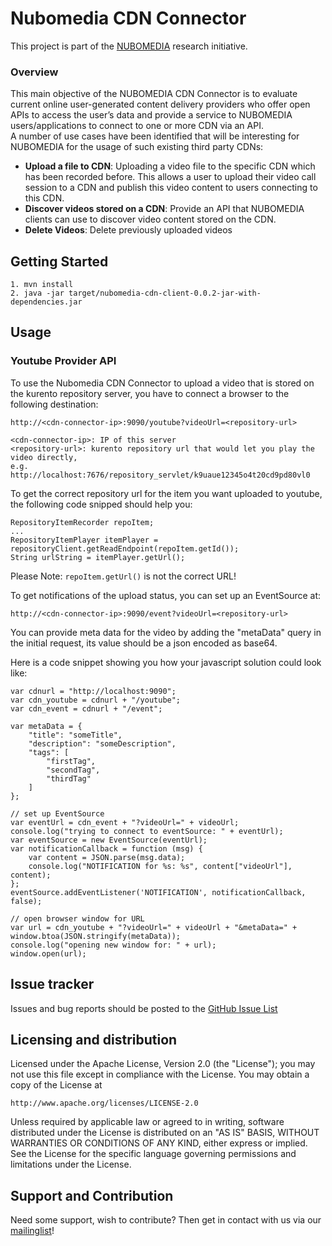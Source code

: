 # Nubomedia CDN Connector
This project is part of the [NUBOMEDIA](http://www.nubomedia.eu/) research initiative.

### Overview
This main objective of the NUBOMEDIA CDN Connector is to evaluate current online user-generated content delivery providers who offer open APIs to access the user’s data and provide a service to NUBOMEDIA users/applications to connect to one or more CDN via an API.  
A number of use cases have been identified that will be interesting for NUBOMEDIA for the usage of such existing third party CDNs:
* **Upload a file to CDN**: Uploading a video file to the specific CDN which has been recorded before. This allows a user to upload their video call session to a CDN and publish this video content to users connecting to this CDN.
* **Discover videos stored on a CDN**:  Provide an API that NUBOMEDIA clients can use to discover video content stored on the CDN.
* **Delete Videos**: Delete previously uploaded videos


## Getting Started
```
1. mvn install
2. java -jar target/nubomedia-cdn-client-0.0.2-jar-with-dependencies.jar
```

## Usage
### Youtube Provider API
To use the Nubomedia CDN Connector to upload a video that is stored on the kurento repository server, you have to connect a browser to the following destination:
```
http://<cdn-connector-ip>:9090/youtube?videoUrl=<repository-url>

<cdn-connector-ip>: IP of this server
<repository-url>: kurento repository url that would let you play the video directly,
e.g. http://localhost:7676/repository_servlet/k9uaue12345o4t20cd9pd80vl0
```

To get the correct repository url for the item you want uploaded to youtube, the following code snipped should help you:
```
RepositoryItemRecorder repoItem;
...
RepositoryItemPlayer itemPlayer = repositoryClient.getReadEndpoint(repoItem.getId());
String urlString = itemPlayer.getUrl();
```

Please Note: `repoItem.getUrl()` is not the correct URL!

To get notifications of the upload status, you can set up an EventSource at:

`http://<cdn-connector-ip>:9090/event?videoUrl=<repository-url>`

You can provide meta data for the video by adding the "metaData" query in the initial request, its value should be a json encoded as base64.

Here is a code snippet showing you how your javascript solution could look like:
```
var cdnurl = "http://localhost:9090";
var cdn_youtube = cdnurl + "/youtube";
var cdn_event = cdnurl + "/event";

var metaData = {
    "title": "someTitle",
    "description": "someDescription",
    "tags": [
        "firstTag",
        "secondTag",
        "thirdTag"
    ]
};

// set up EventSource
var eventUrl = cdn_event + "?videoUrl=" + videoUrl;
console.log("trying to connect to eventSource: " + eventUrl);
var eventSource = new EventSource(eventUrl);
var notificationCallback = function (msg) {
    var content = JSON.parse(msg.data);
    console.log("NOTIFICATION for %s: %s", content["videoUrl"], content);
};
eventSource.addEventListener('NOTIFICATION', notificationCallback, false);

// open browser window for URL
var url = cdn_youtube + "?videoUrl=" + videoUrl + "&metaData=" + window.btoa(JSON.stringify(metaData));
console.log("opening new window for: " + url);
window.open(url);
```
Issue tracker
-------------

Issues and bug reports should be posted to the [GitHub Issue List](https://github.com/fhg-fokus-nubomedia/nubomedia-cdn-connector/issues)

Licensing and distribution
--------------------------

Licensed under the Apache License, Version 2.0 (the "License");
you may not use this file except in compliance with the License.
You may obtain a copy of the License at

    http://www.apache.org/licenses/LICENSE-2.0

Unless required by applicable law or agreed to in writing, software
distributed under the License is distributed on an "AS IS" BASIS,
WITHOUT WARRANTIES OR CONDITIONS OF ANY KIND, either express or implied.
See the License for the specific language governing permissions and
limitations under the License.

Support and Contribution
-------------------------

Need some support, wish to contribute? Then get in contact with us via our [mailinglist](mailto:nubomedia@fokus.fraunhofer.de)!
